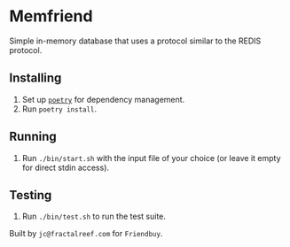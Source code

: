 # Memfriend
Simple in-memory database that uses a protocol similar to the REDIS protocol.

## Installing
1. Set up [`poetry`](https://python-poetry.org/) for dependency management.
2. Run `poetry install`.

## Running
1. Run `./bin/start.sh` with the input file of your choice (or leave it empty for direct stdin access).

## Testing
1. Run `./bin/test.sh` to run the test suite.


Built by `jc@fractalreef.com` for `Friendbuy`.